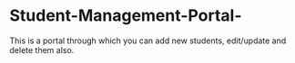 # Student-Management-Portal-

This is a portal through which you can add new students, edit/update and delete them also.